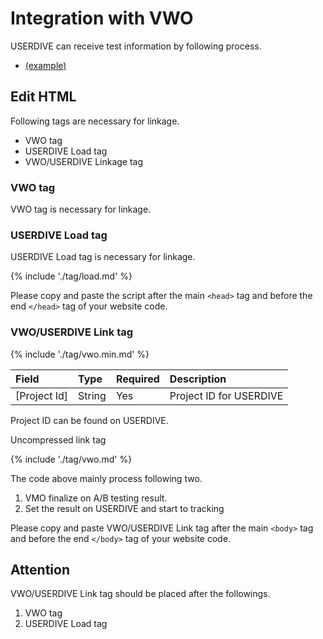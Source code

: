 # Integration with VWO

USERDIVE can receive test information by following process.

- [(example)](https://uncovertruth.github.io/examples/integration/vwo.html)

## Edit HTML

Following tags are necessary for linkage.

- VWO tag
- USERDIVE Load tag
- VWO/USERDIVE Linkage tag

### VWO tag

VWO tag is necessary for linkage.

### USERDIVE Load tag

USERDIVE Load tag is necessary for linkage.

{% include './tag/load.md' %}

Please copy and paste the script after the main `<head>` tag
and before the end `</head>` tag of your website code.

### VWO/USERDIVE Link tag

{% include './tag/vwo.min.md' %}

| Field        | Type   | Required | Description             |
|:-------------|:-------|:---------|:------------------------|
| [Project Id] | String | Yes      | Project ID for USERDIVE |

Project ID can be found on USERDIVE.

Uncompressed link tag

{% include './tag/vwo.md' %}

The code above mainly process following two.

1. VMO finalize on A/B testing result.
1. Set the result on USERDIVE and start to tracking

Please copy and paste VWO/USERDIVE Link tag after the main `<body>` tag
and before the end `</body>` tag of your website code.

## Attention

VWO/USERDIVE Link tag should be placed after the followings.

1. VWO tag
1. USERDIVE Load tag
